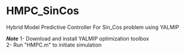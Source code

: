 # HMPC_SinCos
Hybrid Model Predictive Controller For Sin_Cos problem using YALMIP

***Note***
1- Download and install YALMIP optimization toolbox <br>
2- Run "HMPC.m" to initiate simulation
